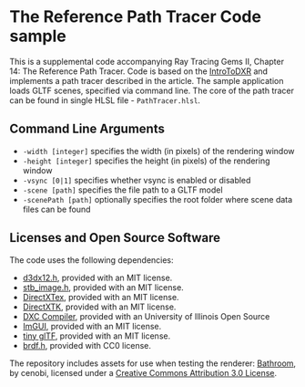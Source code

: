 # The Reference Path Tracer Code sample

This is a supplemental code accompanying Ray Tracing Gems II, Chapter 14: The Reference Path Tracer. Code is based on the [IntroToDXR](https://github.com/acmarrs/IntroToDXR/) and implements a path tracer described in the article. The sample application loads GLTF scenes, specified via command line. The core of the path tracer can be found in single HLSL file - `PathTracer.hlsl`.

## Command Line Arguments

* `-width [integer]` specifies the width (in pixels) of the rendering window
* `-height [integer]` specifies the height (in pixels) of the rendering window
* `-vsync [0|1]` specifies whether vsync is enabled or disabled
* `-scene [path]` specifies the file path to a GLTF model
* `-scenePath [path]` optionally specifies the root folder where scene data files can be found

## Licenses and Open Source Software

The code uses the following dependencies:
* [d3dx12.h](https://github.com/Microsoft/DirectX-Graphics-Samples/tree/master/Libraries/D3DX12), provided with an MIT license. 
* [stb_image.h](https://github.com/nothings/stb/blob/master/stb_image.h), provided with an MIT license.
* [DirectXTex](https://github.com/Microsoft/DirectXTex), provided with an MIT license.
* [DirectXTK](https://github.com/Microsoft/DirectXTK), provided with an MIT license.
* [DXC Compiler](https://github.com/microsoft/DirectXShaderCompiler), provided with an University of Illinois Open Source
* [ImGUI](https://github.com/ocornut/imgui), provided with an MIT license.
* [tiny glTF](https://github.com/syoyo/tinygltf), provided with an MIT license.
* [brdf.h](https://github.com/boksajak/brdf), provided with CC0 license.

The repository includes assets for use when testing the renderer:
[Bathroom](https://www.blendswap.com/blend/6369), by cenobi, licensed under a [Creative Commons Attribution 3.0 License](https://creativecommons.org/licenses/by/3.0/).


